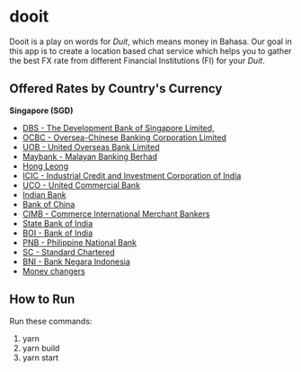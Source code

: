 # dooit

Dooit is a play on words for _Duit_, which means money in Bahasa. Our goal in this app is to create a location based chat service which helps you to gather the best FX rate from different Financial Institutions (FI) for your _Duit_.

## Offered Rates by Country's Currency

**Singapore (SGD)**

- [DBS - The Development Bank of Singapore Limited,](https://www.dbs.com.sg/personal/rates-online/foreign-currency-foreign-exchange.page)
- [OCBC - Oversea-Chinese Banking Corporation Limited](https://api.ocbc.com/store/apis/forex/overview)
- [UOB - United Overseas Bank Limited](https://www.uob.com.sg/online-rates/foreign-exchange-rates-against-singapore-dollar.page)
- [Maybank - Malayan Banking Berhad](https://sslsecure.maybank.com.sg/cgi-bin/mbs/JSPscripts/mbb_rates/fx_rate.jsp)
- [Hong Leong](https://www.hlbank.com.sg/info-centre/section/foreign-exchange-rates)
- [ICIC - Industrial Credit and Investment Corporation of India](http://www.icicibank.com.sg/exchange-rate.page?)
- [UCO - United Commercial Bank](http://www.ucobank.com.sg/forexrates.php)
- [Indian Bank](http://www.indianbank-singapore.com/forex_rates.aspx)
- [Bank of China](http://www.bankofchina.com/sg/bocinfo/bi3/201002/t20100207_961730.html)
- [CIMB - Commerce International Merchant Bankers](https://www.cimbbank.com.sg/en/personal/support/help-and-support/rates-and-charges.html)
- [State Bank of India](https://www.sbising.com/exchange-rates)
- [BOI - Bank of India](http://www.boi.com.sg/)
- [PNB - Philippine National Bank](https://www.pnb.com.ph/singapore/Rates/ExchangeRates.html)
- [SC - Standard Chartered](https://www.sc.com/sg/bank-with-us/scremit/)
- [BNI - Bank Negara Indonesia](http://www.ptbni.com.sg/?GPID=64)
- [Money changers](https://cashchanger.co/singapore/sgd-to-myr?val=1&valtype=have)

## How to Run
Run these commands:
1. yarn
2. yarn build
3. yarn start

